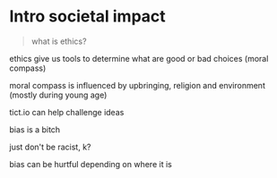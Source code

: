 # Intro societal impact

> what is ethics?

ethics give us tools to determine what are good or bad choices (moral compass)

moral compass is influenced by upbringing, religion and environment (mostly during young age)

tict.io can help challenge ideas

bias is a bitch

just don't be racist, k?

bias can be hurtful depending on where it is


